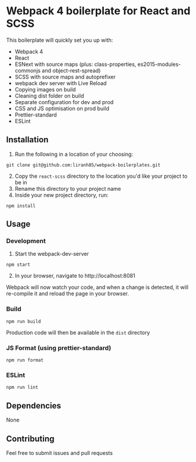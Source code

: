 # Webpack 4 boilerplate for React and SCSS
This boilerplate will quickly set you up with:
- Webpack 4
- React
- ESNext with source maps (plus: class-properties, es2015-modules-commonjs and object-rest-spread)
- SCSS with source maps and autoprefixer
- webpack dev server with Live Reload
- Copying images on build
- Cleaning dist folder on build
- Separate configuration for dev and prod
- CSS and JS optimisation on prod build
- Prettier-standard
- ESLint

## Installation
1) Run the following in a location of your choosing:
```
git clone git@github.com:liranh85/webpack-boilerplates.git
```
2) Copy the `react-scss` directory to the location you'd like your project to be in
3) Rename this directory to your project name
4) Inside your new project directory, run:
```
npm install
```

## Usage

### Development
1) Start the webpack-dev-server
```
npm start
```
2) In your browser, navigate to http://localhost:8081

Webpack will now watch your code, and when a change is detected, it will re-compile it and reload the page in your browser.

### Build
```
npm run build
```
Production code will then be available in the `dist` directory

### JS Format (using prettier-standard)
```
npm run format
```

### ESLint
```
npm run lint
```

## Dependencies
None

## Contributing
Feel free to submit issues and pull requests
